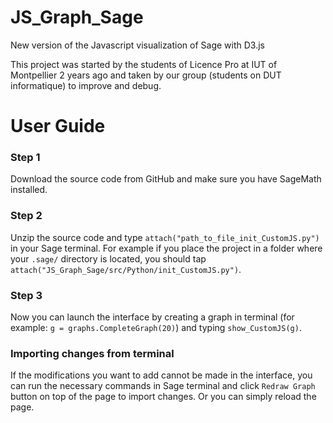 # JS_Graph_Sage
 
New version of the Javascript visualization of Sage with D3.js

This project was started by the students of Licence Pro at IUT of Montpellier 2 years ago and taken by our group (students on DUT informatique) to improve and debug.

# User Guide
### Step 1
Download the source code from GitHub and make sure you have SageMath installed.

### Step 2
Unzip the source code and type `attach("path_to_file_init_CustomJS.py")` in your Sage terminal.
For example if you place the project in a folder where your `.sage/` directory is located, you should tap `attach("JS_Graph_Sage/src/Python/init_CustomJS.py")`.


### Step 3
Now you can launch the interface by creating a graph in terminal (for example: `g = graphs.CompleteGraph(20)`) and typing `show_CustomJS(g)`.


### Importing changes from terminal
If the modifications you want to add cannot be made in the interface, you can run the necessary commands in Sage terminal and click `Redraw Graph` button on top of the page to import changes. Or you can simply reload the page.